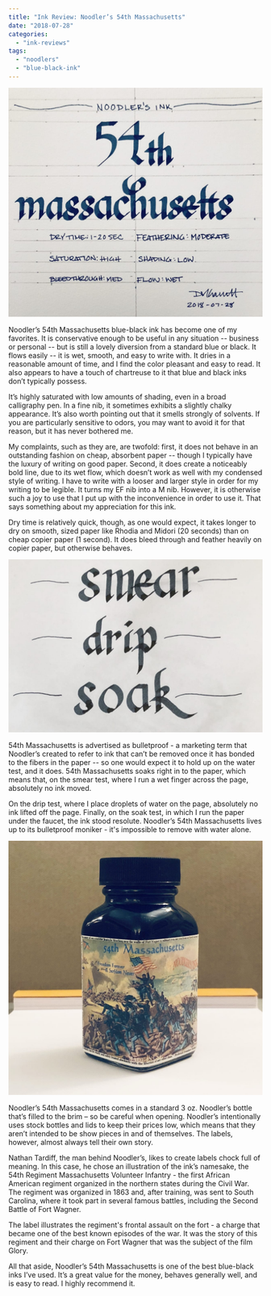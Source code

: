 ```yaml
---
title: "Ink Review: Noodler’s 54th Massachusetts"
date: "2018-07-28"
categories: 
  - "ink-reviews"
tags: 
  - "noodlers"
  - "blue-black-ink"
---
```


![Exemplar](exemplar.jpg)

Noodler’s 54th Massachusetts blue-black ink has become one of my favorites. It is conservative enough to be useful in any situation -- business or personal -- but is still a lovely diversion from a standard blue or black. It flows easily -- it is wet, smooth, and easy to write with. It dries in a reasonable amount of time, and I find the color pleasant and easy to read. It also appears to have a touch of chartreuse to it that blue and black inks don’t typically possess.

It’s highly saturated with low amounts of shading, even in a broad calligraphy pen. In a fine nib, it sometimes exhibits a slightly chalky appearance. It’s also worth pointing out that it smells strongly of solvents. If you are particularly sensitive to odors, you may want to avoid it for that reason, but it has never bothered me.

My complaints, such as they are, are twofold: first, it does not behave in an outstanding fashion on cheap, absorbent paper -- though I typically have the luxury of writing on good paper. Second, it does create a noticeably bold line, due to its wet flow, which doesn’t work as well with my condensed style of writing. I have to write with a looser and larger style in order for my writing to be legible. It turns my EF nib into a M nib. However, it is otherwise such a joy to use that I put up with the inconvenience in order to use it. That says something about my appreciation for this ink.

Dry time is relatively quick, though, as one would expect, it takes longer to dry on smooth, sized paper like Rhodia and Midori (20 seconds) than on cheap copier paper (1 second). It does bleed through and feather heavily on copier paper, but otherwise behaves.

![Durability](durability.jpg)

54th Massachusetts is advertised as bulletproof - a marketing term that Noodler’s created to refer to ink that can’t be removed once it has bonded to the fibers in the paper -- so one would expect it to hold up on the water test, and it does. 54th Massachusetts soaks right in to the paper, which means that, on the smear test, where I run a wet finger across the page, absolutely no ink moved.

On the drip test, where I place droplets of water on the page, absolutely no ink lifted off the page. Finally, on the soak test, in which I run the paper under the faucet, the ink stood resolute. Noodler’s 54th Massachusetts lives up to its bulletproof moniker - it's impossible to remove with water alone.

![Bottle](bottle.jpg)

Noodler’s 54th Massachusetts comes in a standard 3 oz. Noodler’s bottle that’s filled to the brim – so be careful when opening. Noodler’s intentionally uses stock bottles and lids to keep their prices low, which means that they aren’t intended to be show pieces in and of themselves. The labels, however, almost always tell their own story.

Nathan Tardiff, the man behind Noodler’s, likes to create labels chock full of meaning. In this case, he chose an illustration of the ink’s namesake, the 54th Regiment Massachusetts Volunteer Infantry - the first African American regiment organized in the northern states during the Civil War. The regiment was organized in 1863 and, after training, was sent to South Carolina, where it took part in several famous battles, including the Second Battle of Fort Wagner.

The label illustrates the regiment's frontal assault on the fort - a charge that became one of the best known episodes of the war. It was the story of this regiment and their charge on Fort Wagner that was the subject of the film Glory.

All that aside, Noodler’s 54th Massachusetts is one of the best blue-black inks I’ve used. It’s a great value for the money, behaves generally well, and is easy to read. I highly recommend it.
